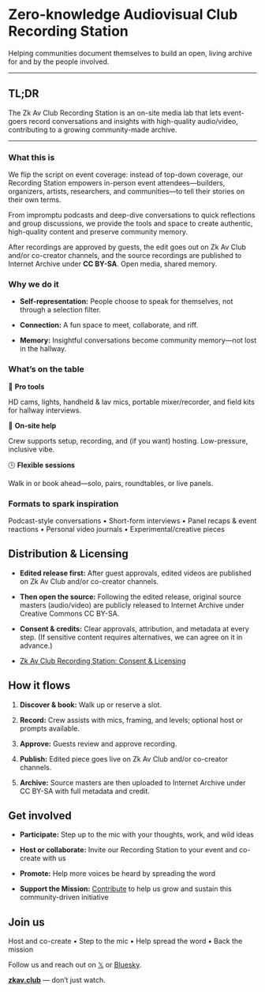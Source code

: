 # Zero-knowledge Audiovisual Club Recording Station 

Helping communities document themselves to build an open, living archive for and by the people involved. 

---

## TL;DR 

The Zk Av Club Recording Station is an on-site media lab that lets event-goers record conversations and insights with high-quality audio/video, contributing to a growing community-made archive. 

---

### What this is

We flip the script on event coverage: instead of top-down coverage, our Recording Station empowers in-person event attendees—builders, organizers, artists, researchers, and communities—to tell their stories on their own terms. 

From impromptu podcasts and deep-dive conversations to quick reflections and group discussions, we provide the tools and space to create authentic, high-quality content and preserve community memory. 

After recordings are approved by guests, the edit goes out on Zk Av Club and/or co-creator channels, and the source recordings are published to Internet Archive under **CC BY-SA**. Open media, shared memory. 


### Why we do it

* **Self-representation:** People choose to speak for themselves, not through a selection filter. 

* **Connection:** A fun space to meet, collaborate, and riff. 

* **Memory:** Insightful conversations become community memory—not lost in the hallway. 


### What’s on the table

🎥 **Pro tools** 

HD cams, lights, handheld & lav mics, portable mixer/recorder, and field kits for hallway interviews. 

👥 **On-site help** 

Crew supports setup, recording, and (if you want) hosting. Low-pressure, inclusive vibe. 

🕓 **Flexible sessions** 

Walk in or book ahead—solo, pairs, roundtables, or live panels. 


### Formats to spark inspiration 

Podcast-style conversations • Short-form interviews • Panel recaps & event reactions • Personal video journals • Experimental/creative pieces 


## Distribution & Licensing 

* **Edited release first:** After guest approvals, edited videos are published on Zk Av Club and/or co-creator channels. 

* **Then open the source:** Following the edited release, original source masters (audio/video) are publicly released to Internet Archive under Creative Commons CC BY-SA. 

* **Consent & credits:** Clear approvals, attribution, and metadata at every step. (If sensitive content requires alternatives, we can agree on it in advance.) 

* [Zk Av Club Recording Station: Consent & Licensing](https://zkav.club/recording-station/licensing)


## How it flows 

1. **Discover & book:** Walk up or reserve a slot. 

2. **Record:** Crew assists with mics, framing, and levels; optional host or prompts available. 

3. **Approve:** Guests review and approve recording. 

4. **Publish:** Edited piece goes live on Zk Av Club and/or co-creator channels. 

5. **Archive:** Source masters are then uploaded to Internet Archive under CC BY-SA with full metadata and credit.


## Get involved

* **Participate:** Step up to the mic with your thoughts, work, and wild ideas 

* **Host or collaborate:** Invite our Recording Station to your event and co-create with us

* **Promote:** Help more voices be heard by spreading the word 

* **Support the Mission:** [Contribute](https://www.zkav.club/#support-zk-av-club) to help us grow and sustain this community-driven initiative


## Join us

Host and co-create • Step to the mic • Help spread the word • Back the mission 

Follow us and reach out on [𝕏](https://x.com/ZkAv_Club) or [Bluesky](https://zkavclub.bsky.social).


**[zkav.club](https://www.zkav.club/)** — don’t just watch.
